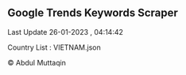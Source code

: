 

## Google Trends Keywords Scraper 
 
Last Update 26-01-2023 , 04:14:42

Country List :
VIETNAM.json



© Abdul Muttaqin 
